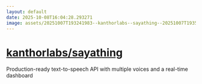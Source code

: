 ```yaml
---
layout: default
date: 2025-10-08T16:04:28.293271
image: assets/20251007T193241983--kanthorlabs--sayathing--20251007T193517752--cropped.png
---
```


# [kanthorlabs/sayathing](https://github.com/kanthorlabs/sayathing)

Production-ready text-to-speech API with multiple voices and a real-time dashboard
